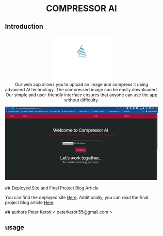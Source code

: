 # <p align="center">COMPRESSOR AI</p>
## Introduction
<p align="center">
  <a href="https://compressor-ai.herokuapp.com/" target="_blank"><img src="https://github.com/keroti/Compressor-AI-alx-project/blob/master/static/Images/logo2.png?raw=true" height="150px" width="auto"></img></a>
<br />Our web app allows you to upload an image and compress it using advanced AI technology. The compressed image can be easily downloaded. Our simple and user-friendly interface ensures that anyone can use the app without difficulty.
</p>
<p align="center">
  <img src = "https://github.com/keroti/Landing_page/blob/main/Images/Screenshot%202023-04-06%20223823.png?raw=true"></img>
  <br />
</p>
## Deployed Site and Final Project Blog Article
<p >
  You can find the deployed site <a href="https://compressor-ai.herokuapp.com/" target="_blank">Here</a>. Additionally, you can read the final project blog article <a href="https://compressor-ai.herokuapp.com/" target="_blank">Here</a>
  <br /> 
</p>
## authors
Peter Keroti < peterkeroti55@gmail.com >

## usage
